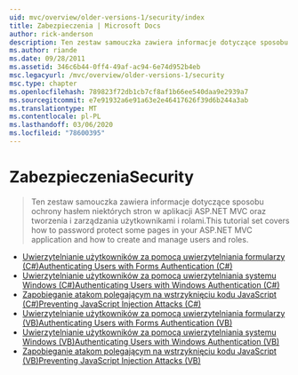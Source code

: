 ```yaml
---
uid: mvc/overview/older-versions-1/security/index
title: Zabezpieczenia | Microsoft Docs
author: rick-anderson
description: Ten zestaw samouczka zawiera informacje dotyczące sposobu ochrony hasłem niektórych stron w aplikacji ASP.NET MVC oraz tworzenia i zarządzania użytkownikami i rolami.
ms.author: riande
ms.date: 09/28/2011
ms.assetid: 346c6b44-0ff4-49af-ac94-6e74d952b4eb
msc.legacyurl: /mvc/overview/older-versions-1/security
msc.type: chapter
ms.openlocfilehash: 789823f72db1cb7cf8af1b66ee540daa9e2939a7
ms.sourcegitcommit: e7e91932a6e91a63e2e46417626f39d6b244a3ab
ms.translationtype: MT
ms.contentlocale: pl-PL
ms.lasthandoff: 03/06/2020
ms.locfileid: "78600395"
---
```

# <a name="security"></a><span data-ttu-id="f5694-103">Zabezpieczenia</span><span class="sxs-lookup"><span data-stu-id="f5694-103">Security</span></span>

> <span data-ttu-id="f5694-104">Ten zestaw samouczka zawiera informacje dotyczące sposobu ochrony hasłem niektórych stron w aplikacji ASP.NET MVC oraz tworzenia i zarządzania użytkownikami i rolami.</span><span class="sxs-lookup"><span data-stu-id="f5694-104">This tutorial set covers how to password protect some pages in your ASP.NET MVC application and how to create and manage users and roles.</span></span>

- [<span data-ttu-id="f5694-105">Uwierzytelnianie użytkowników za pomocą uwierzytelniania formularzy (C#)</span><span class="sxs-lookup"><span data-stu-id="f5694-105">Authenticating Users with Forms Authentication (C#)</span></span>](authenticating-users-with-forms-authentication-cs.md)
- [<span data-ttu-id="f5694-106">Uwierzytelnianie użytkowników za pomocą uwierzytelniania systemu Windows (C#)</span><span class="sxs-lookup"><span data-stu-id="f5694-106">Authenticating Users with Windows Authentication (C#)</span></span>](authenticating-users-with-windows-authentication-cs.md)
- [<span data-ttu-id="f5694-107">Zapobieganie atakom polegającym na wstrzyknięciu kodu JavaScript (C#)</span><span class="sxs-lookup"><span data-stu-id="f5694-107">Preventing JavaScript Injection Attacks (C#)</span></span>](preventing-javascript-injection-attacks-cs.md)
- [<span data-ttu-id="f5694-108">Uwierzytelnianie użytkowników za pomocą uwierzytelniania formularzy (VB)</span><span class="sxs-lookup"><span data-stu-id="f5694-108">Authenticating Users with Forms Authentication (VB)</span></span>](authenticating-users-with-forms-authentication-vb.md)
- [<span data-ttu-id="f5694-109">Uwierzytelnianie użytkowników za pomocą uwierzytelniania systemu Windows (VB)</span><span class="sxs-lookup"><span data-stu-id="f5694-109">Authenticating Users with Windows Authentication (VB)</span></span>](authenticating-users-with-windows-authentication-vb.md)
- [<span data-ttu-id="f5694-110">Zapobieganie atakom polegającym na wstrzyknięciu kodu JavaScript (VB)</span><span class="sxs-lookup"><span data-stu-id="f5694-110">Preventing JavaScript Injection Attacks (VB)</span></span>](preventing-javascript-injection-attacks-vb.md)
